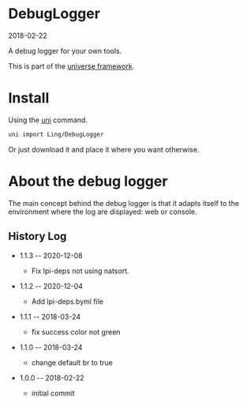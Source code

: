 DebugLogger
===========
2018-02-22



A debug logger for your own tools.


This is part of the [universe framework](https://github.com/karayabin/universe-snapshot).


Install
==========
Using the [uni](https://github.com/lingtalfi/universe-naive-importer) command.
```bash
uni import Ling/DebugLogger
```

Or just download it and place it where you want otherwise.



About the debug logger
==========================

The main concept behind the debug logger is that it adapts itself to the environment
where the log are displayed: web or console.







History Log
------------------

- 1.1.3 -- 2020-12-08

    - Fix lpi-deps not using natsort.

- 1.1.2 -- 2020-12-04

    - Add lpi-deps.byml file

- 1.1.1 -- 2018-03-24

    - fix success color not green
    
- 1.1.0 -- 2018-03-24

    - change default br to true
    
- 1.0.0 -- 2018-02-22

    - initial commit





